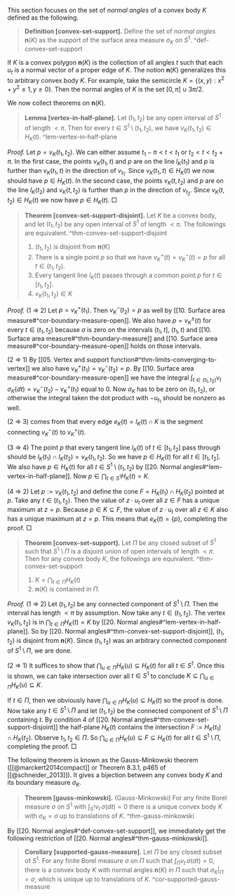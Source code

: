 This section focuses on the set of _normal angles_ of a convex body $K$ defined as the following.

> __Definition [convex-set-support].__ Define the set of _normal angles_ $\mathbf{n}(K)$ as the support of the surface area measure $\sigma_K$ on $S^1$. ^def-convex-set-support

If $K$ is a convex polygon $\mathbf{n}(K)$ is the collection of all angles $t$ such that each $u_t$ is a normal vector of a proper edge of $K$. The notion $\mathbf{n}(K)$ generalizes this to arbitrary convex body $K$. For example, take the semicircle $K = \left\{ (x, y) : x^2 + y^2 \leq 1, y \geq 0 \right\}$. Then the normal angles of $K$ is the set $[0, \pi] \cup {3\pi/2}$.

We now collect theorems on $\mathbf{n}(K)$.

> __Lemma [vertex-in-half-plane].__ Let $(t_1, t_2)$ be any open interval of $S^1$ of length $< \pi$. Then for every $t \in S^1 \setminus (t_1, t_2)$, we have $v_K(t_1, t_2) \in H_K(t)$. ^lem-vertex-in-half-plane

_Proof._ Let $p = v_K(t_1, t_2)$. We can either assume $t_1 - \pi < t < t_1$ or $t_2 < t < t_2 + \pi$. In the first case, the points $v_K(t_1, t)$ and $p$ are on the line $l_K(t_1)$ and $p$ is further than $v_K(t_1, t)$ in the direction of $v_{t_1}$. Since $v_K(t_1, t) \in H_K(t)$ we now should have $p \in H_K(t)$. In the second case, the points $v_K(t, t_2)$ and $p$ are on the line $l_K(t_2)$ and $v_K(t, t_2)$ is further than $p$ in the direction of $v_{t_2}$. Since $v_K(t, t_2) \in H_K(t)$ we now have $p \in H_K(t)$. □

> __Theorem [convex-set-support-disjoint].__ Let $K$ be a convex body, and let $(t_1, t_2)$ be any open interval of $S^1$ of length $< \pi$. The followings are equivalent. ^thm-convex-set-support-disjoint
> 
> 1. $(t_1, t_2)$ is disjoint from $\mathbf{n}(K)$
> 2. There is a single point $p$ so that we have $v_K^+(t) = v_K^-(t) = p$ for all $t \in (t_1, t_2)$.
> 3. Every tangent line $l_K(t)$ passes through a common point $p$ for $t \in [t_1, t_2]$.
> 4. $v_K(t_1, t_2) \in K$

_Proof._ (1 $\Rightarrow$ 2) Let $p = v_K^+(t_1)$. Then $v_K^-(t_2) = p$ as well by [[10. Surface area measure#^cor-boundary-measure-open]]. We also have $p = v_K^{\pm}(t)$ for every $t \in (t_1, t_2)$ because $\sigma$ is zero on the intervals $(t_1, t]$, $(t_1, t)$ and [[10. Surface area measure#^thm-boundary-measure]] and [[10. Surface area measure#^cor-boundary-measure-open]] holds on those intervals.

(2 $\Rightarrow$ 1) By [[05. Vertex and support function#^thm-limits-converging-to-vertex]] we also have $v_K^+(t_1) = v_K^-(t_2) = p$. By [[10. Surface area measure#^cor-boundary-measure-open]] we have the integral $\int_{t \in (t_1, t_2)} v_t \, \sigma_K(dt) = v_K^-(t_2) - v_K^+(t_1)$ equal to $0$. Now $\sigma_K$ has to be zero on $(t_1, t_2)$, or otherwise the integral taken the dot product with $-u_{t_1}$ should be nonzero as well.

(2 $\Rightarrow$ 3) comes from that every edge $e_K(t)  = l_K(t) \cap K$ is the segment connecting $v_K^-(t)$ to $v_K^+(t)$.

(3 $\Rightarrow$ 4) The point $p$ that every tangent line $l_K(t)$ of $t \in [t_1, t_2]$ pass through should be $l_K(t_1) \cap l_K(t_2) = v_K(t_1, t_2)$. So we have $p \in H_K(t)$ for all $t \in [t_1, t_2]$. We also have $p \in H_K(t)$ for all $t \in S^1 \setminus (t_1, t_2)$ by [[20. Normal angles#^lem-vertex-in-half-plane]]. Now $p \in \bigcap_{t \in S^1} H_K(t) = K$.

(4 $\Rightarrow$ 2) Let $p := v_K(t_1, t_2)$ and define the cone $F = H_K(t_1) \cap H_K(t_2)$ pointed at $p$. Take any $t \in (t_1, t_2)$. Then the value of $z \cdot u_t$ over all $z \in F$ has a unique maximum at $z = p$. Because $p \in K \subseteq F$, the value of $z \cdot u_t$ over all $z \in K$ also has a unique maximum at $z = p$. This means that $e_K(t) = \left\{ p \right\}$, completing the proof. □

> __Theorem [convex-set-support].__ Let $\Pi$ be any closed subset of $S^1$ such that $S^1 \setminus \Pi$ is a disjoint union of open intervals of length $< \pi$. Then for any convex body $K$, the followings are equivalent. ^thm-convex-set-support
> 
> 1. $K = \bigcap_{t \in \Pi} H_K(t)$
> 2. $\mathbf{n}(K)$ is contained in $\Pi$.

_Proof._ (1 $\Rightarrow$ 2) Let $(t_1, t_2)$ be any connected component of $S^1 \setminus \Pi$. Then the interval has length $< \pi$ by assumption. Now take any $t \in (t_1, t_2)$. The vertex $v_K(t_1, t_2)$ is in $\bigcap_{t \in \Pi} H_K(t) = K$ by [[20. Normal angles#^lem-vertex-in-half-plane]]. So by [[20. Normal angles#^thm-convex-set-support-disjoint]], $(t_1, t_2)$ is disjoint from $\mathbf{n}(K)$. Since $(t_1, t_2)$ was an arbitrary connected component of $S^1 \setminus \Pi$, we are done.

(2 $\Rightarrow$ 1) It suffices to show that $\bigcap_{u \in \Pi} H_K(u) \subseteq H_K(t)$ for all $t \in S^1$. Once this is shown, we can take intersection over all $t \in S^1$ to conclude $K \subseteq \bigcap_{u \in \Pi} H_K(u) \subseteq K$.

If $t \in \Pi$, then we obviously have $\bigcap_{u \in \Pi} H_K(u) \subseteq H_K(t)$ so the proof is done. Now take any $t \in S^1 \setminus \Pi$ and let $(t_1, t_2)$ be the connected component of $S^1 \setminus \Pi$ containing $t$. By condition 4 of [[20. Normal angles#^thm-convex-set-support-disjoint]] the half-plane $H_K(t)$ contains the intersection $F := H_K(t_1) \cap H_K(t_2)$. Observe $t_1, t_2 \in \Pi$. So $\bigcap_{u \in \Pi} H_K(u) \subseteq F \subseteq H_K(t)$ for all $t \in S^1 \setminus \Pi$, completing the proof. □

The following theorem is known as the Gauss-Minkowski theorem ([[@marckert2014compact]] or Theorem 8.3.1, p465 of [[@schneider_2013]]). It gives a bijection between any convex body $K$ and its boundary measure $\sigma_K$.

> __Theorem [gauss-minkowski].__ (Gauss-Minkowski) For any finite Borel measure $\sigma$ on $S^1$ with $\int_{S^1} v_t \, \sigma (dt) = 0$ there is a unique convex body $K$ with $\sigma_K = \sigma$ up to translations of $K$. ^thm-gauss-minkowski

By [[20. Normal angles#^def-convex-set-support]], we immediately get the following restriction of [[20. Normal angles#^thm-gauss-minkowski]].

> __Corollary [supported-gauss-measure].__ Let $\Pi$ be any closed subset of $S^1$. For any finite Borel measure $\sigma$ on $\Pi$ such that $\int_{\Pi} v_t\,\sigma(dt) = 0$, there is a convex body $K$ with normal angles $\mathbf{n}(K)$ in $\Pi$ such that $\sigma_K|_{\Pi} = \sigma$, which is unique up to translations of $K$. ^cor-supported-gauss-measure